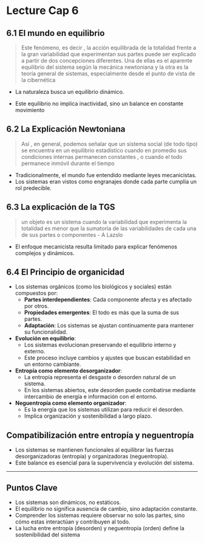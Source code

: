 
# Lecture Cap 6
## 6.1 El mundo en equilibrio

> Este fenómeno, es decir , la acción equilibrada de la totalidad frente a la gran variabilidad que experimentan sus partes puede ser explicado a partir de dos concepciones diferentes. Una de ellas es el aparente equilibrio del sistema según la mecánica newtoniana y la otra es la teoría general de sistemas, especialmente desde el punto de vista de la cibernética

+ La naturaleza busca un equilibrio dinámico.
- Este equilibrio no implica inactividad, sino un balance en constante movimiento
## 6.2 La Explicación Newtoniana
> Así , en general, podemos señalar que un sistema social (de todo tipo) se encuentra en un equilibrio estadístico cuando en promedio sus condiciones internas permanecen constantes , o cuando el todo permanece inmóvil durante el tiempo
- Tradicionalmente, el mundo fue entendido mediante leyes mecanicistas.
- Los sistemas eran vistos como engranajes donde cada parte cumplía un rol predecible.
## 6.3 La explicación de la TGS

> un objeto es un sistema cuando la variabilidad que experimenta la totalidad es menor que la sumatoria de las variabilidades de cada una de sus partes o componentes - A Lazslo

+ El enfoque mecanicista resulta limitado para explicar fenómenos complejos y dinámicos.

## 6.4 El Principio de organicidad

- Los sistemas orgánicos (como los biológicos y sociales) están compuestos por:
    - **Partes interdependientes**: Cada componente afecta y es afectado por otros.
    - **Propiedades emergentes**: El todo es más que la suma de sus partes.
    - **Adaptación**: Los sistemas se ajustan continuamente para mantener su funcionalidad.
- **Evolución en equilibrio**:
    - Los sistemas evolucionan preservando el equilibrio interno y externo.
    - Este proceso incluye cambios y ajustes que buscan estabilidad en un entorno cambiante.
- **Entropía como elemento desorganizador**:
    - La entropía representa el desgaste o desorden natural de un sistema.
    - En los sistemas abiertos, este desorden puede combatirse mediante intercambio de energía e información con el entorno.
- **Neguentropía como elemento organizador**:
    - Es la energía que los sistemas utilizan para reducir el desorden.
    - Implica organización y sostenibilidad a largo plazo.

## Compatibilización entre entropía y neguentropía

- Los sistemas se mantienen funcionales al equilibrar las fuerzas desorganizadoras (entropía) y organizadoras (neguentropía).
- Este balance es esencial para la supervivencia y evolución del sistema.
---
## Puntos Clave
- Los sistemas son dinámicos, no estáticos.
- El equilibrio no significa ausencia de cambio, sino adaptación constante.
- Comprender los sistemas requiere observar no solo las partes, sino cómo estas interactúan y contribuyen al todo.
- La lucha entre entropía (desorden) y neguentropía (orden) define la sostenibilidad del sistema